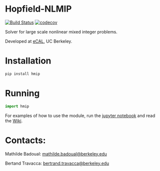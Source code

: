 # Hopfield-NLMIP

[![Build Status](https://travis-ci.com/mathildebadoual/hmip.svg?token=sSNFwE8cjSB4sGxziMoY&branch=master)](https://travis-ci.com/mathildebadoual/hmip) [![codecov](https://codecov.io/gh/mathildebadoual/hmip/branch/master/graph/badge.svg)](https://codecov.io/gh/mathildebadoual/hmip)

Solver for large scale nonlinear mixed integer problems.

Developed at [eCAL](https://ecal.berkeley.edu/), UC Berkeley.

# Installation

```bash
pip install hmip
```

# Running

```python
import hmip
```

For examples of how to use the module, run the [jupyter notebook](https://github.com/mathildebadoual/hmip/blob/master/examples/hmip_2d_example.ipynb) and read the [Wiki](https://github.com/mathildebadoual/hmip/wiki).

# Contacts:

Mathilde Badoual: mathilde.badoual@berkeley.edu

Bertand Travacca: bertrand.travacca@berkeley.edu
